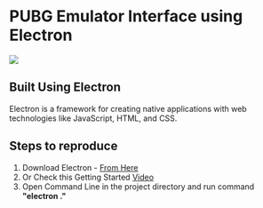 # PUBG Emulator Interface using Electron

<img src='https://github.com/Ronak99/PUBG-Emulator-Interface__Electron/blob/master/gif_file.gif?raw=true'>

## Built Using Electron 
Electron is a framework for creating native applications with web technologies like JavaScript, HTML, and CSS.

## Steps to reproduce
1. Download Electron - [From Here](https://electronjs.org/)
2. Or Check this Getting Started [Video](https://bit.ly/2GTub8b)
3. Open Command Line in the project directory and run command **"electron ."**
